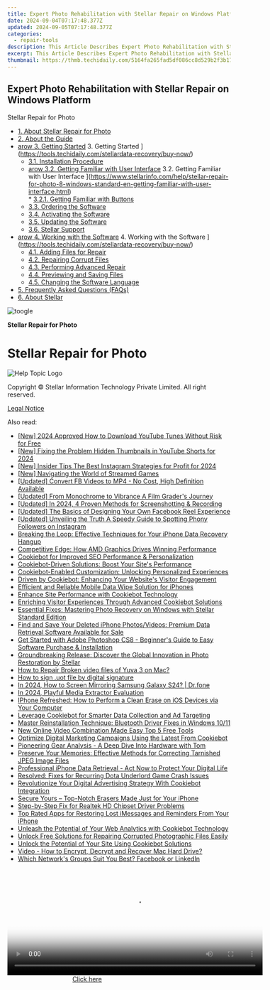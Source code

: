 ```yaml
---
title: Expert Photo Rehabilitation with Stellar Repair on Windows Platform
date: 2024-09-04T07:17:48.377Z
updated: 2024-09-05T07:17:48.377Z
categories:
  - repair-tools
description: This Article Describes Expert Photo Rehabilitation with Stellar Repair on Windows Platform
excerpt: This Article Describes Expert Photo Rehabilitation with Stellar Repair on Windows Platform
thumbnail: https://thmb.techidaily.com/5164fa265fad5df086cc8d529b2f3b17fbfd4164208e747d807661e727a6e5b2.jpg
---
```


## Expert Photo Rehabilitation with Stellar Repair on Windows Platform

Stellar Repair for Photo

* [1. About Stellar Repair for Photo](https://tools.techidaily.com/stellardata-recovery/buy-now/)
* [2. About the Guide](https://tools.techidaily.com/stellardata-recovery/buy-now/)
* [arow 3. Getting Started](https://www.stellarinfo.com/help/public/frontEnd/onlinehelp/images/arow.png) 3\. Getting Started ](https://tools.techidaily.com/stellardata-recovery/buy-now/)  
  * [3.1. Installation Procedure](https://tools.techidaily.com/stellardata-recovery/buy-now/)  
  * [arow 3.2. Getting Familiar with User Interface](https://www.stellarinfo.com/help/public/frontEnd/onlinehelp/images/arow.png) 3.2\. Getting Familiar with User Interface ](https://www.stellarinfo.com/help/stellar-repair-for-photo-8-windows-standard-en-getting-familiar-with-user-interface.html)  
         * [3.2.1. Getting Familiar with Buttons](https://tools.techidaily.com/stellardata-recovery/buy-now/)  
  * [3.3. Ordering the Software](https://tools.techidaily.com/stellardata-recovery/buy-now/)  
  * [3.4. Activating the Software](https://tools.techidaily.com/stellardata-recovery/buy-now/)  
  * [3.5. Updating the Software](https://tools.techidaily.com/stellardata-recovery/buy-now/)  
  * [3.6. Stellar Support](https://tools.techidaily.com/stellardata-recovery/buy-now/)
* [arow 4. Working with the Software](https://www.stellarinfo.com/help/public/frontEnd/onlinehelp/images/arow.png) 4\. Working with the Software ](https://tools.techidaily.com/stellardata-recovery/buy-now/)  
  * [4.1. Adding Files for Repair](https://tools.techidaily.com/stellardata-recovery/buy-now/)  
  * [4.2. Repairing Corrupt Files](https://tools.techidaily.com/stellardata-recovery/buy-now/)  
  * [4.3. Performing Advanced Repair](https://tools.techidaily.com/stellardata-recovery/buy-now/)  
  * [4.4. Previewing and Saving Files](https://tools.techidaily.com/stellardata-recovery/buy-now/)  
  * [4.5. Changing the Software Language](https://tools.techidaily.com/stellardata-recovery/buy-now/)
* [5. Frequently Asked Questions (FAQs)](https://www.stellarinfo.com/help/stellar-repair-for-photo-8-windows-standard-en-frequently-asked-questions-faqs-.html)
* [6. About Stellar](https://tools.techidaily.com/stellardata-recovery/buy-now/)

![toogle](https://www.stellarinfo.com/help/public/frontEnd/onlinehelp/images/toogle.png)

**Stellar Repair for Photo**

# **Stellar Repair for Photo**

![Help Topic Logo](https://ukaidot.sjv.io/daqnoj)

 Copyright © Stellar Information Technology Private Limited. All right reserved.

[Legal Notice](https://tools.techidaily.com/stellardata-recovery/buy-now/)

<ins class="adsbygoogle"
     style="display:block"
     data-ad-format="autorelaxed"
     data-ad-client="ca-pub-7571918770474297"
     data-ad-slot="1223367746"></ins>



<ins class="adsbygoogle"
     style="display:block"
     data-ad-client="ca-pub-7571918770474297"
     data-ad-slot="8358498916"
     data-ad-format="auto"
     data-full-width-responsive="true"></ins>

<span class="atpl-alsoreadstyle">Also read:</span>
<div><ul>
<li><a href="https://youtube-zero.techidaily.com/024-approved-how-to-download-youtube-tunes-without-risk-for-free/"><u>[New] 2024 Approved  How to Download YouTube Tunes Without Risk for Free</u></a></li>
<li><a href="https://eaxpv-info.techidaily.com/new-fixing-the-problem-hidden-thumbnails-in-youtube-shorts-for-2024/"><u>[New] Fixing the Problem  Hidden Thumbnails in YouTube Shorts for 2024</u></a></li>
<li><a href="https://instagram-video-files.techidaily.com/new-insider-tips-the-best-instagram-strategies-for-profit-for-2024/"><u>[New] Insider Tips  The Best Instagram Strategies for Profit for 2024</u></a></li>
<li><a href="https://youtube-sure.techidaily.com/avigating-the-world-of-streamed-games/"><u>[New] Navigating the World of Streamed Games</u></a></li>
<li><a href="https://facebook-videos.techidaily.com/updated-convert-fb-videos-to-mp4-no-cost-high-definition-available/"><u>[Updated] Convert FB Videos to MP4 - No Cost, High Definition Available</u></a></li>
<li><a href="https://some-knowledge.techidaily.com/updated-from-monochrome-to-vibrance-a-film-graders-journey/"><u>[Updated] From Monochrome to Vibrance  A Film Grader's Journey</u></a></li>
<li><a href="https://video-screen-grab.techidaily.com/updated-in-2024-4-proven-methods-for-screenshotting-and-recording/"><u>[Updated] In 2024, 4 Proven Methods for Screenshotting & Recording</u></a></li>
<li><a href="https://facebook-clips.techidaily.com/updated-the-basics-of-designing-your-own-facebook-reel-experience/"><u>[Updated] The Basics of Designing Your Own Facebook Reel Experience</u></a></li>
<li><a href="https://instagram-video-recordings.techidaily.com/updated-unveiling-the-truth-a-speedy-guide-to-spotting-phony-followers-on-instagram/"><u>[Updated] Unveiling the Truth  A Speedy Guide to Spotting Phony Followers on Instagram</u></a></li>
<li><a href="https://data-safeguard.techidaily.com/breaking-the-loop-effective-techniques-for-your-iphone-data-recovery-hangup/"><u>Breaking the Loop: Effective Techniques for Your iPhone Data Recovery Hangup</u></a></li>
<li><a href="https://network-issues.techidaily.com/competitive-edge-how-amd-graphics-drives-winning-performance/"><u>Competitive Edge: How AMD Graphics Drives Winning Performance</u></a></li>
<li><a href="https://data-safeguard.techidaily.com/cookiebot-for-improved-seo-performance-and-personalization/"><u>Cookiebot for Improved SEO Performance & Personalization</u></a></li>
<li><a href="https://data-safeguard.techidaily.com/cookiebot-driven-solutions-boost-your-sites-performance/"><u>Cookiebot-Driven Solutions: Boost Your Site's Performance</u></a></li>
<li><a href="https://data-safeguard.techidaily.com/cookiebot-enabled-customization-unlocking-personalized-experiences/"><u>Cookiebot-Enabled Customization: Unlocking Personalized Experiences</u></a></li>
<li><a href="https://data-safeguard.techidaily.com/driven-by-cookiebot-enhancing-your-websites-visitor-engagement/"><u>Driven by Cookiebot: Enhancing Your Website's Visitor Engagement</u></a></li>
<li><a href="https://data-safeguard.techidaily.com/efficient-and-reliable-mobile-data-wipe-solution-for-iphones/"><u>Efficient and Reliable Mobile Data Wipe Solution for iPhones</u></a></li>
<li><a href="https://data-safeguard.techidaily.com/enhance-site-performance-with-cookiebot-technology/"><u>Enhance Site Performance with Cookiebot Technology</u></a></li>
<li><a href="https://data-safeguard.techidaily.com/enriching-visitor-experiences-through-advanced-cookiebot-solutions/"><u>Enriching Visitor Experiences Through Advanced Cookiebot Solutions</u></a></li>
<li><a href="https://data-safeguard.techidaily.com/essential-fixes-mastering-photo-recovery-on-windows-with-stellar-standard-edition/"><u>Essential Fixes: Mastering Photo Recovery on Windows with Stellar Standard Edition</u></a></li>
<li><a href="https://data-safeguard.techidaily.com/find-and-save-your-deleted-iphone-photosvideos-premium-data-retrieval-software-available-for-sale/"><u>Find and Save Your Deleted iPhone Photos/Videos: Premium Data Retrieval Software Available for Sale</u></a></li>
<li><a href="https://data-safeguard.techidaily.com/get-started-with-adobe-photoshop-cs8-beginners-guide-to-easy-software-purchase-and-installation/"><u>Get Started with Adobe Photoshop CS8 - Beginner's Guide to Easy Software Purchase & Installation</u></a></li>
<li><a href="https://data-safeguard.techidaily.com/groundbreaking-release-discover-the-global-innovation-in-photo-restoration-by-stellar/"><u>Groundbreaking Release: Discover the Global Innovation in Photo Restoration by Stellar</u></a></li>
<li><a href="https://blog-min.techidaily.com/how-to-repair-broken-video-files-of-yuva-3-on-mac-by-stellar-video-repair-mobile-video-repair/"><u>How to Repair Broken video files of Yuva 3 on Mac?</u></a></li>
<li><a href="https://blog-min.techidaily.com/how-to-sign-uot-file-by-digital-signature-by-ldigisigner-sign-a-word-sign-a-word/"><u>How to sign .uot file by digital signature</u></a></li>
<li><a href="https://screen-mirror.techidaily.com/in-2024-how-to-screen-mirroring-samsung-galaxy-s24-drfone-by-drfone-android/"><u>In 2024, How to Screen Mirroring Samsung Galaxy S24? | Dr.fone</u></a></li>
<li><a href="https://extra-guidance.techidaily.com/in-2024-playful-media-extractor-evaluation/"><u>In 2024, Playful Media Extractor Evaluation</u></a></li>
<li><a href="https://data-safeguard.techidaily.com/iphone-refreshed-how-to-perform-a-clean-erase-on-ios-devices-via-your-computer/"><u>IPhone Refreshed: How to Perform a Clean Erase on iOS Devices via Your Computer</u></a></li>
<li><a href="https://data-safeguard.techidaily.com/leverage-cookiebot-for-smarter-data-collection-and-ad-targeting/"><u>Leverage Cookiebot for Smarter Data Collection and Ad Targeting</u></a></li>
<li><a href="https://driver-install.techidaily.com/master-reinstallation-technique-bluetooth-driver-fixes-in-windows-1011/"><u>Master Reinstallation Technique: Bluetooth Driver Fixes in Windows 10/11</u></a></li>
<li><a href="https://ai-video-apps.techidaily.com/new-online-video-combination-made-easy-top-5-free-tools/"><u>New Online Video Combination Made Easy Top 5 Free Tools</u></a></li>
<li><a href="https://data-safeguard.techidaily.com/optimize-digital-marketing-campaigns-using-the-latest-from-cookiebot/"><u>Optimize Digital Marketing Campaigns Using the Latest From Cookiebot</u></a></li>
<li><a href="https://hardware-tips.techidaily.com/pioneering-gear-analysis-a-deep-dive-into-hardware-with-tom/"><u>Pioneering Gear Analysis - A Deep Dive Into Hardware with Tom</u></a></li>
<li><a href="https://data-safeguard.techidaily.com/preserve-your-memories-effective-methods-for-correcting-tarnished-jpeg-image-files/"><u>Preserve Your Memories: Effective Methods for Correcting Tarnished JPEG Image Files</u></a></li>
<li><a href="https://data-safeguard.techidaily.com/professional-iphone-data-retrieval-act-now-to-protect-your-digital-life/"><u>Professional iPhone Data Retrieval - Act Now to Protect Your Digital Life</u></a></li>
<li><a href="https://win-answers.techidaily.com/resolved-fixes-for-recurring-dota-underlord-game-crash-issues/"><u>Resolved: Fixes for Recurring Dota Underlord Game Crash Issues</u></a></li>
<li><a href="https://data-safeguard.techidaily.com/revolutionize-your-digital-advertising-strategy-with-cookiebot-integration/"><u>Revolutionize Your Digital Advertising Strategy With Cookiebot Integration</u></a></li>
<li><a href="https://data-safeguard.techidaily.com/secure-yours-top-notch-erasers-made-just-for-your-iphone/"><u>Secure Yours – Top-Notch Erasers Made Just for Your iPhone</u></a></li>
<li><a href="https://win-amazing.techidaily.com/step-by-step-fix-for-realtek-hd-chipset-driver-problems/"><u>Step-by-Step Fix for Realtek HD Chipset Driver Problems</u></a></li>
<li><a href="https://data-safeguard.techidaily.com/top-rated-apps-for-restoring-lost-imessages-and-reminders-from-your-iphone/"><u>Top Rated Apps for Restoring Lost iMessages and Reminders From Your iPhone</u></a></li>
<li><a href="https://data-safeguard.techidaily.com/unleash-the-potential-of-your-web-analytics-with-cookiebot-technology/"><u>Unleash the Potential of Your Web Analytics with Cookiebot Technology</u></a></li>
<li><a href="https://data-safeguard.techidaily.com/unlock-free-solutions-for-repairing-corrupted-photographic-files-easily/"><u>Unlock Free Solutions for Repairing Corrupted Photographic Files Easily</u></a></li>
<li><a href="https://data-safeguard.techidaily.com/unlock-the-potential-of-your-site-using-cookiebot-solutions/"><u>Unlock the Potential of Your Site Using Cookiebot Solutions</u></a></li>
<li><a href="https://data-safeguard.techidaily.com/video-how-to-encrypt-decrypt-and-recover-mac-hard-drive/"><u>Video - How to Encrypt, Decrypt and Recover Mac Hard Drive?</u></a></li>
<li><a href="https://facebook.techidaily.com/which-networks-groups-suit-you-best-facebook-or-linkedin/"><u>Which Network's Groups Suit You Best? Facebook or LinkedIn</u></a></li>
</ul></div>

<!-- affiliate ads begin -->
<span id="1983575">
					<video width="576" height="240" style="cursor:pointer"
           poster="//a.impactradius-go.com/display-clicktoplayimage/1983575.png"
           onclick="if(!this.playClicked){this.play();this.setAttribute('controls',true);this.playClicked=true;}">
	   <source src="//a.impactradius-go.com/display-ad/22993-1983575">
	   <img src="//a.impactradius-go.com/display-clicktoplayimage/1983575.png" style="border: none; height: 100%; width: 100%; object-fit: contain">
	</video>
	<div style="width:360px;text-align:center"><a href="javascript:window.open(decodeURIComponent('https%3A%2F%2Fhomestyler.sjv.io%2Fc%2F5597632%2F1983575%2F22993'), '_blank');void(0);">Click here</a></div>
</span>
<img height="0" width="0" src="https://imp.pxf.io/i/5597632/1983575/22993" style="position:absolute;visibility:hidden;" border="0" />
<!-- affiliate ads end -->